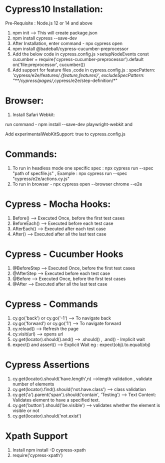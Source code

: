 # Cypress10 Installation:

Pre-Requisite : Node.js 12 or 14 and above

1. npm init --> This will create package.json
2. npm install cypress --save-dev
3. After Installation, enter command - npx cypress open
4. npm install @badeball/cypress-cucumber-preprocessor
5. Add the below code in cypress.config.js >setupNodeEvents
    const cucumber = require('cypress-cucumber-preprocessor').default
      on('file:preprocessor', cucumber()) 
6. Add support for feature files ,code in cypress.config.js :
   specPattern: 'cypress/e2e/features/*.{feature,features}',
    excludeSpecPattern: "**/cypress/pages/*,cypress/e2e/step-definition/*"    
 

# Browser:

1. Install Safari Webkit:
  
  run command - npm install --save-dev playwright-webkit and 
  
  Add experimentalWebKitSupport: true to cypress.config.js



# Commands:

1. To run in headless mode one specific spec : npx cypress run --spec "path of specfile.js" , Example : npx cypress run --spec "cypress/e2e/actions.cy.js"
2. To run in browser - npx cypress open --browser chrome --e2e 


# Cypress - Mocha Hooks:

1. Before() --> Executed Once, before the first test cases
2. BeforeEach() --> Executed before each test case
3. AfterEach() --> Executed after each test case
4. After() --> Executed after all the last test case

# Cypress - Cucumber Hooks

1. @BeforeStep --> Executed Once, before the first test cases
2. @AfterStep --> Executed before each test case
3. @Before --> Executed Once, before the first test cases
4. @After --> Executed after all the last test case


# Cypress - Commands

1. cy.go('back') or cy.go('-1') --> To navigate back 
2. cy.go('forward') or cy.go('1') --> To navigate forward
3. cy.reload() --> Refresh the page
4. cy.visit(url) --> opens url 
5. cy.get(locator).should().and() --> .should() , .and() - Implicit wait
6. expect() and assert() --> Explicit Wait eg : expect(obj).to.equal(obj)

# Cypress Assertions
1. cy.get(locator).should('have.length',n) -->length validation , validate number of elements
2. cy.get(locator).find().should('not.have.class') --> class validation
3. cy.get('a').parent('span').should('contain', 'Testing') --> Text Content: Validates element to have a specified text. 
4. cy.get('button').should('be.visible') --> validates whether the element is visible or not
5. cy.get(locator).should('not.exist')

# Xpath Support
1. Install npm install -D cypress-xpath
2. require('cypress-xpath')






